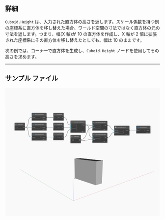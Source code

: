 ## 詳細
`Cuboid.Height` は、入力された直方体の高さを返します。スケール係数を持つ別の座標系に直方体を移し替えた場合、ワールド空間の寸法ではなく直方体の元の寸法を返します。つまり、幅(X 軸)が 10 の直方体を作成し、X 軸が 2 倍に拡張された座標系にその直方体を移し替えたとしても、幅は 10 のままです。

次の例では、コーナーで直方体を生成し、`Cuboid.Height` ノードを使用してその高さを求めます。

___
## サンプル ファイル

![Height](./Autodesk.DesignScript.Geometry.Cuboid.Height_img.jpg)

